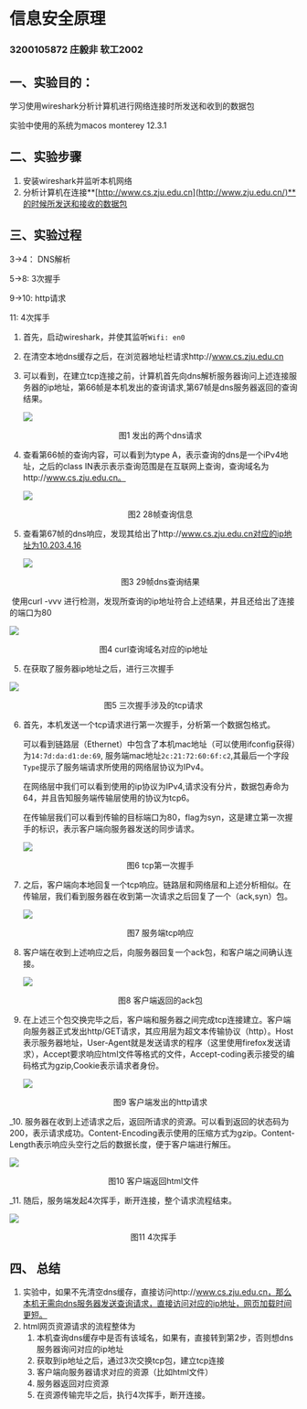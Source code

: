 

# 信息安全原理

### 3200105872 庄毅非 软工2002

## 一、实验目的：

学习使用wireshark分析计算机进行网络连接时所发送和收到的数据包

实验中使用的系统为macos monterey 12.3.1



## 二、实验步骤

1. 安装wireshark并监听本机网络
2. 分析计算机在连接**[http://www.cs.zju.edu.cn](http://www.zju.edu.cn/)**的时候所发送和接收的数据包







## 三、实验过程

3->4： DNS解析

5->8: 3次握手

9->10: http请求

11: 4次挥手

1. 首先，启动wireshark，并使其监听`Wifi: en0`
2. 在清空本地dns缓存之后，在浏览器地址栏请求http://www.cs.zju.edu.cn

3. 可以看到，在建立tcp连接之前，计算机首先向dns解析服务器询问上述连接服务器的ip地址，第66帧是本机发出的查询请求,第67帧是dns服务器返回的查询结果。

   ![](./1.png)

   <center>图1 发出的两个dns请求</center>

3. 查看第66帧的查询内容，可以看到为type A，表示查询的dns是一个iPv4地址，之后的class IN表示表示查询范围是在互联网上查询，查询域名为http://www.cs.zju.edu.cn。

   ![](./2.png)

   <center>图2 28帧查询信息</center>

4. 查看第67帧的dns响应，发现其给出了http://www.cs.zju.edu.cn对应的ip地址为10.203.4.16

   ![](./3.png)

   <center>图3 29帧dns查询结果</center>

​	使用curl -vvv 进行检测，发现所查询的ip地址符合上述结果，并且还给出了连接的端口为80

![](./4.png)

<center>图4 curl查询域名对应的ip地址</center>

5. 在获取了服务器ip地址之后，进行三次握手

![](./5.png)

<center>图5 三次握手涉及的tcp请求</center>

6. 首先，本机发送一个tcp请求进行第一次握手，分析第一个数据包格式。

   可以看到链路层（Ethernet）中包含了本机mac地址（可以使用ifconfig获得）为`14:7d:da:d1:de:69`, 服务端mac地址`2c:21:72:60:6f:c2`,其最后一个字段`Type`提示了服务端请求所使用的网络层协议为IPv4。

   在网络层中我们可以看到使用的ip协议为IPv4,请求没有分片，数据包寿命为64，并且告知服务端传输层使用的协议为tcp6。

   在传输层我们可以看到传输的目标端口为80，flag为syn，这是建立第一次握手的标识，表示客户端向服务器发送的同步请求。

   ![](./7.png)

   <center>图6 tcp第一次握手</center>

7. 之后，客户端向本地回复一个tcp响应。链路层和网络层和上述分析相似。在传输层，我们看到服务器在收到第一次请求之后回复了一个（ack,syn）包。

   ![](./8.png)

   <center>图7 服务端tcp响应</center>

8. 客户端在收到上述响应之后，向服务器回复一个ack包，和客户端之间确认连接。

   ![](./9.png)

   <center>图8 客户端返回的ack包</center>

9. 在上述三个包交换完毕之后，客户端和服务器之间完成tcp连接建立。客户端向服务器正式发出http/GET请求，其应用层为超文本传输协议（http）。Host表示服务器地址，User-Agent就是发送请求的程序（这里使用firefox发送请求），Accept要求响应html文件等格式的文件，Accept-coding表示接受的编码格式为gzip,Cookie表示请求者身份。

   ![](./10.png)

   <center>图9 客户端发出的http请求</center>

\_10.  服务器在收到上述请求之后，返回所请求的资源。可以看到返回的状态码为200，表示请求成功。Content-Encoding表示使用的压缩方式为gzip。Content-Length表示响应头空行之后的数据长度，便于客户端进行解压。

![](./12.png)

<center>图10 客户端返回html文件</center>



\_11. 随后，服务端发起4次挥手，断开连接，整个请求流程结束。

![](./15.png)

<center><center>图11 4次挥手</center></center>

## 四、 总结

1. 实验中，如果不先清空dns缓存，直接访问http://www.cs.zju.edu.cn，那么本机无需向dns服务器发送查询请求，直接访问对应的ip地址，网页加载时间更短。
2. html网页资源请求的流程整体为
   1. 本机查询dns缓存中是否有该域名，如果有，直接转到第2步，否则想dns服务器询问对应的ip地址
   2. 获取到ip地址之后，通过3次交换tcp包，建立tcp连接
   3. 客户端向服务器请求对应的资源（比如html文件）
   4. 服务器返回对应资源
   5. 在资源传输完毕之后，执行4次挥手，断开连接。